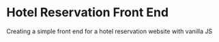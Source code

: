 # Hotel Reservation Front End

Creating a simple front end for a hotel reservation website with vanilla JS